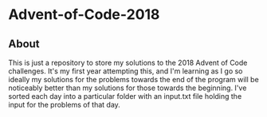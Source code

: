 # Advent-of-Code-2018

## About
This is just a repository to store my solutions to the 2018 Advent of Code challenges. It's my first year attempting this, and I'm learning as I go so ideally my solutions for the problems towards the end of the program will be noticeably better than my solutions for those towards the beginning. I've sorted each day into a particular folder with an input.txt file holding the input for the problems of that day.